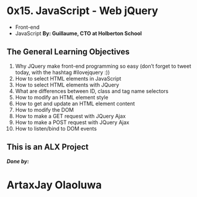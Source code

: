 # 0x15. JavaScript - Web jQuery
- Front-end
- JavaScript
**By: Guillaume, CTO at Holberton School**

## The General Learning Objectives
1. Why JQuery make front-end programming so easy (don’t forget to tweet today, with the hashtag #ilovejquery :))
2. How to select HTML elements in JavaScript
3. How to select HTML elements with JQuery
4. What are differences between ID, class and tag name selectors
5. How to modify an HTML element style
6. How to get and update an HTML element content
7. How to modify the DOM
8. How to make a GET request with JQuery Ajax
9. How to make a POST request with JQuery Ajax
10. How to listen/bind to DOM events

## This is an ALX Project
**_Done by:_**
# ArtaxJay Olaoluwa
